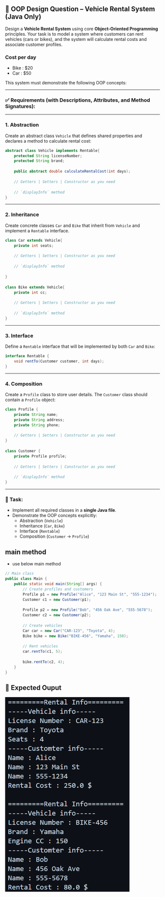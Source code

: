 ## 🧠 OOP Design Question – Vehicle Rental System (Java Only)

Design a **Vehicle Rental System** using core **Object-Oriented Programming** principles. Your task is to model a system where customers can rent vehicles (cars or bikes), and the system will calculate rental costs and associate customer profiles.

### Cost per day
 - Bike : $20
 - Car : $50

This system must demonstrate the following OOP concepts:

---

### ✅ Requirements (with Descriptions, Attributes, and Method Signatures):

---

### 1. **Abstraction**

Create an abstract class `Vehicle` that defines shared properties and declares a method to calculate rental cost:

```java
abstract class Vehicle implements Rentable{
    protected String licenseNumber;
    protected String brand;

    public abstract double calculateRentalCost(int days);

    // Getters | Setters | Constructor as you need

    // `displayInfo` method
}
```

---

### 2. **Inheritance**

Create concrete classes `Car` and `Bike` that inherit from `Vehicle` and implement a `Rentable` interface.

```java
class Car extends Vehicle{
    private int seats;

    // Getters | Setters | Constructor as you need

    // `displayInfo` method
    
}

class Bike extends Vehicle{
    private int cc;

    // Getters | Setters | Constructor as you need

    // `displayInfo` method
}
```

---

### 3. **Interface**

Define a `Rentable` interface that will be implemented by both `Car` and `Bike`:

```java
interface Rentable {
    void rentTo(Customer customer, int days);
}
```

---

### 4. **Composition**

Create a `Profile` class to store user details. The `Customer` class should contain a `Profile` object:

```java
class Profile {
    private String name;
    private String address;
    private String phone;

    // Getters | Setters | Constructor as you need
}

class Customer {
    private Profile profile;
    
    // Getters | Setters | Constructor as you need

    // `displayInfo` method
}

```

---

### 🎯 Task:

- Implement all required classes in a **single Java file**.
- Demonstrate the OOP concepts explicitly:
  - Abstraction (`Vehicle`)
  - Inheritance (`Car`, `Bike`)
  - Interface (`Rentable`)
  - Composition (`Customer` → `Profile`)


## main method

- use below main method

```java
// Main class
public class Main {
    public static void main(String[] args) {
        // Create profiles and customers
        Profile p1 = new Profile("Alice", "123 Main St", "555-1234");
        Customer c1 = new Customer(p1);

        Profile p2 = new Profile("Bob", "456 Oak Ave", "555-5678");
        Customer c2 = new Customer(p2);

        // Create vehicles
        Car car = new Car("CAR-123", "Toyota", 4);
        Bike bike = new Bike("BIKE-456", "Yamaha", 150);

        // Rent vehicles
        car.rentTo(c1, 5);

        bike.rentTo(c2, 4);
    }
}
```



## 🌟 Expected Ouput
  ![image](../Assets/ALL-1.png)
